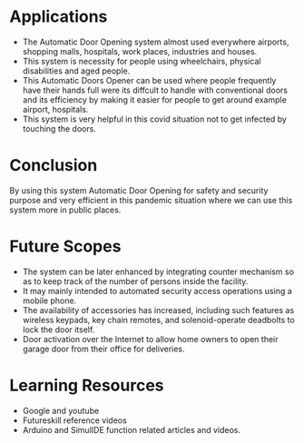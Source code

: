 # Applications
* The Automatic Door Opening system almost used everywhere airports, shopping malls, hospitals, work places, industries and houses.
* This system is necessity for people using wheelchairs, physical disabilities and aged people.
* This Automatic Doors Opener can be used where people frequently have their hands full were its diffcult to handle with conventional doors and its efficiency by making it easier   for people to get around example airport, hospitals.
* This system is very helpful in this covid situation not to get infected by touching the doors.
# Conclusion
By using this system Automatic Door Opening for safety and security purpose and very efficient in this pandemic situation where we can use this system more in public places.
# Future Scopes
* The system can be later enhanced by integrating counter mechanism so as to keep track of the number of persons inside the facility.
 * It may mainly intended to automated security access operations using a mobile phone.
 * The availability of accessories has increased, including such features as wireless keypads, key chain remotes, and solenoid-operate deadbolts to lock the door itself.
 * Door activation over the Internet to allow home owners to open their garage door from their office for deliveries.
# Learning Resources
* Google and youtube
* Futureskill reference videos
* Arduino and SimulIDE function related articles and videos.

